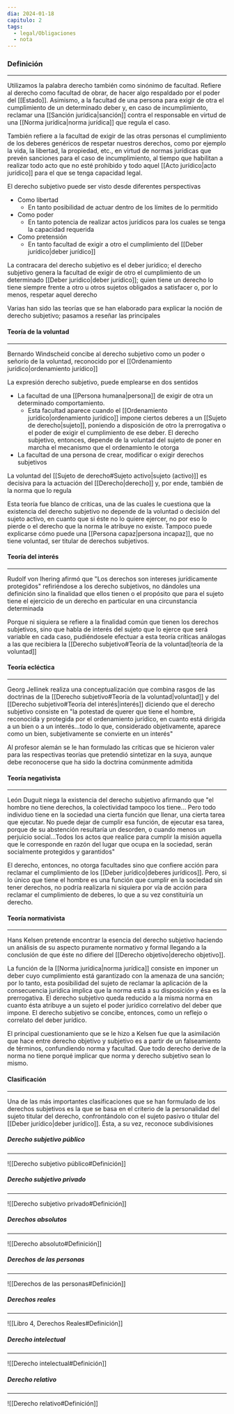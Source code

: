 ```yaml
---
dia: 2024-01-18
capitulo: 2
tags:
  - legal/Obligaciones
  - nota
---
```

### Definición
---
Utilizamos la palabra derecho también como sinónimo de facultad. Refiere al derecho como facultad de obrar, de hacer algo respaldado por el poder del [[Estado]]. Asimismo, a la facultad de una persona para exigir de otra el cumplimiento de un determinado deber y, en caso de incumplimiento, reclamar una [[Sanción jurídica|sanción]] contra el responsable en virtud de una [[Norma jurídica|norma jurídica]] que regula el caso.

También refiere a la facultad de exigir de las otras personas el cumplimiento de los deberes genéricos de respetar nuestros derechos, como por ejemplo la vida, la libertad, la propiedad, etc., en virtud de normas jurídicas que prevén sanciones para el caso de incumplimiento, al tiempo que habilitan a realizar todo acto que no esté prohibido y todo aquel [[Acto jurídico|acto jurídico]] para el que se tenga capacidad legal.

El derecho subjetivo puede ser visto desde diferentes perspectivas
* Como libertad
	* En tanto posibilidad de actuar dentro de los límites de lo permitido
* Como poder
	* En tanto potencia de realizar actos jurídicos para los cuales se tenga la capacidad requerida
* Como pretensión
	* En tanto facultad de exigir a otro el cumplimiento del [[Deber jurídico|deber jurídico]]

La contracara del derecho subjetivo es el deber jurídico; el derecho subjetivo genera la facultad de exigir de otro el cumplimiento de un determinado [[Deber jurídico|deber jurídico]]; quien tiene un derecho lo tiene siempre frente a otro u otros sujetos obligados a satisfacer o, por lo menos, respetar aquel derecho 

Varias han sido las teorías que se han elaborado para explicar la noción de derecho subjetivo; pasamos a reseñar las principales

#### Teoría de la voluntad
---
Bernardo Windscheid concibe al derecho subjetivo como un poder o señorío de la voluntad, reconocido por el [[Ordenamiento jurídico|ordenamiento jurídico]]

La expresión derecho subjetivo, puede emplearse en dos sentidos
* La facultad de una [[Persona humana|persona]] de exigir de otra un determinado comportamiento. 
	* Esta facultad aparece cuando el [[Ordenamiento jurídico|ordenamiento jurídico]] impone ciertos deberes a un [[Sujeto de derecho|sujeto]], poniendo a disposición de otro la prerrogativa o el poder de exigir el cumplimiento de ese deber. El derecho subjetivo, entonces, depende de la voluntad del sujeto de poner en marcha el mecanismo que el ordenamiento le otorga
* La facultad de una persona de crear, modificar o exigir derechos subjetivos

La voluntad del [[Sujeto de derecho#Sujeto activo|sujeto (activo)]] es decisiva para la actuación del [[Derecho|derecho]] y, por ende, también de la norma que lo regula

Esta teoría fue blanco de críticas, una de las cuales le cuestiona que la existencia del derecho subjetivo no depende de la voluntad o decisión del sujeto activo, en cuanto que si éste no lo quiere ejercer, no por eso lo pierde o el derecho que la norma le atribuye no existe. Tampoco puede explicarse cómo puede una [[Persona capaz|persona incapaz]], que no tiene voluntad, ser titular de derechos subjetivos.

#### Teoría del interés
---
Rudolf von Ihering afirmó que "Los derechos son intereses jurídicamente protegidos" refiriéndose a los derecho subjetivos, no dándoles una definición sino la finalidad que ellos tienen o el propósito que para el sujeto tiene el ejercicio de un derecho en particular en una circunstancia determinada

Porque ni siquiera se refiere a la finalidad común que tienen los derechos subjetivos, sino que habla de interés del sujeto que lo ejerce que será variable en cada caso, pudiéndosele efectuar a esta teoría críticas análogas a las que recibiera la [[Derecho subjetivo#Teoría de la voluntad|teoría de la voluntad]]

#### Teoría ecléctica
---
Georg Jellinek realiza una conceptualización que combina rasgos de las doctrinas de la [[Derecho subjetivo#Teoría de la voluntad|voluntad]] y del [[Derecho subjetivo#Teoría del interés|interés]] diciendo que el derecho subjetivo consiste en "la potestad de querer que tiene el hombre, reconocida y protegida por el ordenamiento jurídico, en cuanto está dirigida a un bien o a un interés...todo lo que, considerado objetivamente, aparece como un bien, subjetivamente se convierte en un interés"

Al profesor alemán se le han formulado las críticas que se hicieron valer para las respectivas teorías que pretendió sintetizar en la suya, aunque debe reconocerse que ha sido la doctrina comúnmente admitida

#### Teoría negativista
---
León Duguit niega la existencia del derecho subjetivo afirmando que "el hombre no tiene derechos, la colectividad tampoco los tiene... Pero todo individuo tiene en la sociedad una cierta función que llenar, una cierta tarea que ejecutar. No puede dejar de cumplir esa función, de ejecutar esa tarea, porque de su abstención resultaría un desorden, o cuando menos un perjuicio social...Todos los actos que realice para cumplir la misión aquella que le corresponde en razón del lugar que ocupa en la sociedad, serán socialmente protegidos y garantidos"

El derecho, entonces, no otorga facultades sino que confiere acción para reclamar el cumplimiento de los [[Deber jurídico|deberes jurídicos]]. Pero, si lo único que tiene el hombre es una función que cumplir en la sociedad sin tener derechos, no podría realizarla ni siquiera por vía de acción para reclamar el cumplimiento de deberes, lo que a su vez constituiría un derecho.

#### Teoría normativista
---
Hans Kelsen pretende encontrar la esencia del derecho subjetivo haciendo un análisis de su aspecto puramente normativo y formal llegando a la conclusión de que éste no difiere del [[Derecho objetivo|derecho objetivo]]. 

La función de la [[Norma jurídica|norma jurídica]] consiste en imponer un deber cuyo cumplimiento está garantizado con la amenaza de una sanción; por lo tanto, esta posibilidad del sujeto de reclamar la aplicación de la consecuencia jurídica implica que la norma está a su disposición y ésa es la prerrogativa. El derecho subjetivo queda reducido a la misma norma en cuanto ésta atribuye a un sujeto el poder jurídico correlativo del deber que impone. El derecho subjetivo se concibe, entonces, como un reflejo o correlato del deber jurídico.

El principal cuestionamiento que se le hizo a Kelsen fue que la asimilación que hace entre derecho objetivo y subjetivo es a partir de un falseamiento de términos, confundiendo norma y facultad. Que todo derecho derive de la norma no tiene porqué implicar que norma y derecho subjetivo sean lo mismo.

#### Clasificación 
---
Una de las más importantes clasificaciones que se han formulado de los derechos subjetivos es la que se basa en el criterio de la personalidad del sujeto titular del derecho, confrontándolo con el sujeto pasivo o titular del [[Deber jurídico|deber jurídico]]. Ésta, a su vez, reconoce subdivisiones

##### Derecho subjetivo público
---
![[Derecho subjetivo público#Definición]]

##### Derecho subjetivo privado
---
![[Derecho subjetivo privado#Definición]]

##### Derechos absolutos
---
![[Derecho absoluto#Definición]]

##### Derechos de las personas
---
![[Derechos de las personas#Definición]]

##### Derechos reales
---
![[Libro 4, Derechos Reales#Definición]]

##### Derecho intelectual
---
![[Derecho intelectual#Definición]]

##### Derecho relativo
---
![[Derecho relativo#Definición]]

